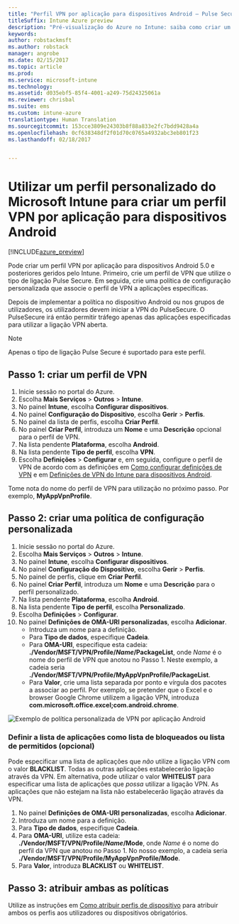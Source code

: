 ```yaml
---
title: "Perfil VPN por aplicação para dispositivos Android – Pulse Secure"
titleSuffix: Intune Azure preview
description: "Pré-visualização do Azure no Intune: saiba como criar um perfil de VPN por aplicação para dispositivos Android geridos pelo Intune."
keywords: 
author: robstackmsft
ms.author: robstack
manager: angrobe
ms.date: 02/15/2017
ms.topic: article
ms.prod: 
ms.service: microsoft-intune
ms.technology: 
ms.assetid: d035ebf5-85f4-4001-a249-75d24325061a
ms.reviewer: chrisbal
ms.suite: ems
ms.custom: intune-azure
translationtype: Human Translation
ms.sourcegitcommit: 153cce3809e24303b8f88a833e2fc7bdd9428a4a
ms.openlocfilehash: 0cf638348df2f01d70c0765a4932abc3eb801f23
ms.lasthandoff: 02/18/2017


---
```


# <a name="use-a-microsoft-intune-custom-profile-to-create-a-per-app-vpn-profile-for-android-devices"></a>Utilizar um perfil personalizado do Microsoft Intune para criar um perfil VPN por aplicação para dispositivos Android

[!INCLUDE[azure_preview](../includes/azure_preview.md)]

Pode criar um perfil VPN por aplicação para dispositivos Android 5.0 e posteriores geridos pelo Intune. Primeiro, crie um perfil de VPN que utilize o tipo de ligação Pulse Secure. Em seguida, crie uma política de configuração personalizada que associe o perfil de VPN a aplicações específicas.

Depois de implementar a política no dispositivo Android ou nos grupos de utilizadores, os utilizadores devem iniciar a VPN do PulseSecure. O PulseSecure irá então permitir tráfego apenas das aplicações especificadas para utilizar a ligação VPN aberta.

> [!NOTE]
>
> Apenas o tipo de ligação Pulse Secure é suportado para este perfil.


## <a name="step-1-create-a-vpn-profile"></a>Passo 1: criar um perfil de VPN


1. Inicie sessão no portal do Azure.
2. Escolha **Mais Serviços** > **Outros** > **Intune**.
3. No painel **Intune**, escolha **Configurar dispositivos**.
2. No painel **Configuração do Dispositivo**, escolha **Gerir** > **Perfis**.
2. No painel da lista de perfis, escolha **Criar Perfil**.
3. No painel **Criar Perfil**, introduza um **Nome** e uma **Descrição** opcional para o perfil de VPN.
4. Na lista pendente **Plataforma**, escolha **Android**.
5. Na lista pendente **Tipo de perfil**, escolha **VPN**.
3. Escolha **Definições** > **Configurar** e, em seguida, configure o perfil de VPN de acordo com as definições em [Como configurar definições de VPN](how-to-configure-vpn-settings.md) e em [Definições de VPN do Intune para dispositivos Android](vpn-for-android.md).

Tome nota do nome do perfil de VPN para utilização no próximo passo. Por exemplo, **MyAppVpnProfile**.

## <a name="step-2-create-a-custom-configuration-policy"></a>Passo 2: criar uma política de configuração personalizada

1. Inicie sessão no portal do Azure.
2. Escolha **Mais Serviços** > **Outros** > **Intune**.
3. No painel **Intune**, escolha **Configurar dispositivos**.
2. No painel **Configuração do Dispositivo**, escolha **Gerir** > **Perfis**.
3. No painel de perfis, clique em **Criar Perfil**.
4. No painel **Criar Perfil**, introduza um **Nome** e uma **Descrição** para o perfil personalizado.
5. Na lista pendente **Plataforma**, escolha **Android**.
6. Na lista pendente **Tipo de perfil**, escolha **Personalizado**.
7. Escolha **Definições** > **Configurar**.
3. No painel **Definições de OMA-URI personalizadas**, escolha **Adicionar**.
    - Introduza um nome para a definição.
    - Para **Tipo de dados**, especifique **Cadeia**.
    - Para **OMA-URI**, especifique esta cadeia: **./Vendor/MSFT/VPN/Profile/*Name*/PackageList**, onde *Name* é o nome do perfil de VPN que anotou no Passo 1. Neste exemplo, a cadeia seria **./Vendor/MSFT/VPN/Profile/MyAppVpnProfile/PackageList**.
    - Para **Valor**, crie uma lista separada por ponto e vírgula dos pacotes a associar ao perfil. Por exemplo, se pretender que o Excel e o browser Google Chrome utilizem a ligação VPN, introduza **com.microsoft.office.excel;com.android.chrome**.

![Exemplo de política personalizada de VPN por aplicação Android](./media/android_per_app_vpn_oma_uri.png)

### <a name="set-your-app-list-to-blacklist-or-whitelist-optional"></a>Definir a lista de aplicações como lista de bloqueados ou lista de permitidos (opcional)
  Pode especificar uma lista de aplicações que *não* utilize a ligação VPN com o valor **BLACKLIST**. Todas as outras aplicações estabelecerão ligação através da VPN.
Em alternativa, pode utilizar o valor **WHITELIST** para especificar uma lista de aplicações que *possa* utilizar a ligação VPN. As aplicações que não estejam na lista não estabelecerão ligação através da VPN.
  1.    No painel **Definições de OMA-URI personalizadas**, escolha **Adicionar**.
  2.    Introduza um nome para a definição.
  3.    Para **Tipo de dados**, especifique **Cadeia**.
  4.    Para **OMA-URI**, utilize esta cadeia: **./Vendor/MSFT/VPN/Profile/*Name*/Mode**, onde *Name* é o nome do perfil da VPN que anotou no Passo 1. No nosso exemplo, a cadeia seria **./Vendor/MSFT/VPN/Profile/MyAppVpnProfile/Mode**.
  5.    Para **Valor**, introduza **BLACKLIST** ou **WHITELIST**.



## <a name="step-3-assign-both-policies"></a>Passo 3: atribuir ambas as políticas

Utilize as instruções em [Como atribuir perfis de dispositivo](how-to-assign-device-profiles.md) para atribuir ambos os perfis aos utilizadores ou dispositivos obrigatórios.

